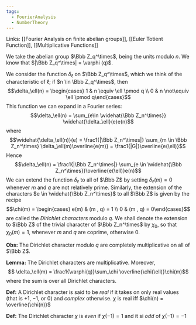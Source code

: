 ```yaml
---
tags:
  - FourierAnalysis
  - NumberTheory
---
```

Links: [[Fourier Analysis on finite abelian groups]], [[Euler Totient Function]], [[Multiplicative Functions]]

We take the abelian group $\Bbb Z_q^\times$, being the units modulo $n$. We know that $|\Bbb Z_q^\times| = \varphi (q)$.

We consider the function $\delta_\ell$ on $\Bbb Z_q^\times$, which we think of the characteristic of $\ell$; if $n \in \Bbb Z_q^\times$, then $$\delta_\ell(n) = \begin{cases} 1 & n \equiv \ell \pmod q \\ 0 & n \not\equiv \ell \pmod q\end{cases}$$
This function we can expand in a Fourier series: $$\delta_\ell(n) = \sum_{e\in \widehat{\Bbb Z_n^\times}} \widehat{\delta_\ell}(e)e(n)$$
where $$\widehat{\delta_\ell(n)}(e) = \frac1{|\Bbb Z_n^\times|} \sum_{m \in \Bbb Z_n^\times} \delta_\ell(m)\overline{e(m)} = \frac1{|G|}\overline{e(\ell)}$$
Hence $$\delta_\ell(n) = \frac1{|\Bbb Z_n^\times|} \sum_{e \in \widehat{\Bbb Z_n^\times}}\overline{e(\ell)}e(n)$$
We can extend the function $\delta_\ell$ to all of $\Bbb Z$ by setting $\delta_\ell(m) = 0$ whenever $m$ and $q$ are not relatively prime. Similarly, the extension of the characters $e \in \widehat{\Bbb Z_n^\times}$ to all $\Bbb Z$ is given by the recipe $$\chi(m) = \begin{cases} e(m) & (m , q) = 1 \\ 0 & (m , q) = 0\end{cases}$$
are called the *Dirichlet characters* modulo $q$. We shall denote the extension to $\Bbb Z$ of the trivial character of $\Bbb Z_n^\times$ by $\chi_0$, so that $\chi_0(m) = 1$, whenever $m$ and $q$ are coprime, otherwise $0$. 

**Obs:** The Dirichlet character modulo $q$ are completely multiplicative on all of $\Bbb Z$.

**Lemma:** The Dirichlet characters are multiplicative. Moreover, $$ \delta_\ell(m) = \frac1{\varphi(q)}\sum_\chi \overline{\chi(\ell)}\chi(m)$$where the sum is over all Dirichlet characters.

**Def:** A Dirichlet character is said to be *real* if it takes on only real values (that is $+1$, $-1$, or $0$) and *complex* otherwise. $\chi$ is real iff $\chi(n) = \overline{\chi(n)}$

**Def:** The Dirichlet character $\chi$ is *even* if $\chi(-1) = 1$ and it si *odd* of $\chi(-1) = -1$